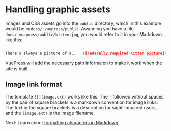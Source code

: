 # Handling graphic assets

Images and CSS assets go into the `public` directory, which in this example would be in `docs/.vuepress/public`.
Assuming you have a file `docs/.vuepress/public/kitten.jpg`, you would refer to it in your Markdown like this:

```markdown

There's always a picture of a...  ![Federally required Kitten picture](kitten.jpg)
```

VuePress will add the necessary path informaion to make it work when the site is built.

## Image link format

The template `![](image.ext)` works like this. The `!` followed without spaces by the pair of square brackets
is a markdown convention for image links. The text in the square brackets is a description for 
sight-impaired users, and the `(image.ext)` is the image filename.

Next: Learn about [formatting characters in Markdown](formatting-characters.md)
